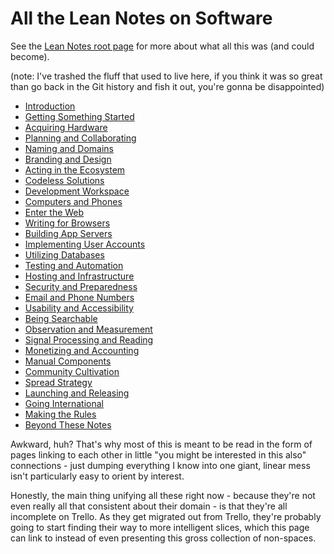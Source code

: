 # All the Lean Notes on Software

See the [Lean Notes root page](f00c3d23-8848-4bb4-8d7a-d009f7344374.md) for more about what all this was (and could become).

(note: I've trashed the fluff that used to live here, if you think it was so great than go back in the Git history and fish it out, you're gonna be disappointed)

- [Introduction](897e178c-a82e-4006-a6ae-fae31a2a8eac.md)
- [Getting Something Started](21d2ac62-4802-478b-b91c-1662495dc65b.md)
- [Acquiring Hardware](532b2c28-d212-4a70-a953-739894acdee5.md)
- [Planning and Collaborating](5f81053e-eeb1-4df4-8d05-5543782bd0d9.md)
- [Naming and Domains](c921aaa9-205f-4f2a-accd-116d5537e17b.md)
- [Branding and Design](28eefb9f-cdfb-49e9-a6a2-7993adbe80fb.md)
- [Acting in the Ecosystem](291a3608-b5f1-4a27-8161-7a20751c9ef3.md)
- [Codeless Solutions](a9037000-1dcc-430a-a73b-2b526894ec73.md)
- [Development Workspace](2cfd29c6-8dab-4840-bd2c-55ab1284db28.md)
- [Computers and Phones](4f4e8cd8-f357-4870-b820-6586d5f276dd.md)
- [Enter the Web](332cff27-1704-46ad-a768-22c647b123b4.md)
- [Writing for Browsers](1aadb557-3d09-499b-8c44-f406a3e5cfd8.md)
- [Building App Servers](b9922a97-11e5-4243-972d-4f949f699bd5.md)
- [Implementing User Accounts](c6891500-92fd-4774-9a14-d734d99bbdb4.md)
- [Utilizing Databases](2c3e13ff-0d72-47cc-9656-28c3e407ac60.md)
- [Testing and Automation](a27bdf95-af28-4934-b95b-5135bf9e1e65.md)
- [Hosting and Infrastructure](8c7d6fd3-5be6-4a00-bb9a-a8dd150ff7fe.md)
- [Security and Preparedness](8f0dbfcd-db75-4323-b8cc-3d8d1c8fef61.md)
- [Email and Phone Numbers](2ced18b2-8863-4831-84d6-ee5c428f49e7.md)
- [Usability and Accessibility](3c530c06-4848-4697-a3b8-71a23fbc3d6b.md)
- [Being Searchable](d0bc3cab-64f5-4d8a-bb67-107324793e2e.md)
- [Observation and Measurement](46a6ca68-e588-4a2f-a13a-1e4490b12c7f.md)
- [Signal Processing and Reading](9c40a436-e443-4441-98e4-c72a735d46c9.md)
- [Monetizing and Accounting](65aeb9ab-6e50-494b-87c2-82a1d6c122b2.md)
- [Manual Components](9c8f034f-bc4a-46d9-9d32-6fecfc962e2a.md)
- [Community Cultivation](5ff993d7-333f-4a27-a46b-85a7878fb094.md)
- [Spread Strategy](8e12814c-43bf-4485-bee4-81b2c0071da0.md)
- [Launching and Releasing](ec482df6-cfdd-4a9c-ba51-35607aff7a5c.md)
- [Going International](0e96afd2-54f3-4427-9b61-0d160d9beb26.md)
- [Making the Rules](40d26a5d-1e9e-4d6f-b552-c84272f55b59.md)
- [Beyond These Notes](09bc7885-639d-4cd7-823f-03ec4b41d913.md)

Awkward, huh? That's why most of this is meant to be read in the form of pages linking to each other in little "you might be interested in this also" connections - just dumping everything I know into one giant, linear mess isn't particularly easy to orient by interest.

Honestly, the main thing unifying all these right now - because they're not even really all that consistent about their domain - is that they're all incomplete on Trello. As they get migrated out from Trello, they're probably going to start finding their way to more intelligent slices, which this page can link to instead of even presenting this gross collection of non-spaces.
